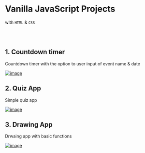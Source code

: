 # Vanilla JavaScript Projects
with `HTML` & `CSS`

</br>
</br>

## 1. Countdown timer
 Countdown timer with the option to user input of event name & date

<a href="https://ibb.co/DDyR09M"><img src="https://i.ibb.co/C5ZHRb9/image.png" alt="image"></a>
</br>

## 2. Quiz App 
Simple quiz app

<a href="https://ibb.co/HntL8hN"><img src="https://i.ibb.co/t8qwrLZ/image.png" alt="image"></a>
</br>

## 3. Drawing App 
Drwaing app with basic functions

<a href="https://ibb.co/Npjm5MR"><img src="https://i.ibb.co/Npjm5MR/2022-04-04-153228.png" alt="image"></a>
</br>


